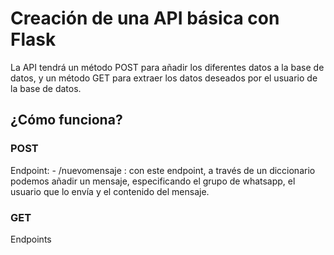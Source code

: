 # Creación de una API básica con Flask

La API tendrá un método POST para añadir los diferentes datos a la base de datos, y 
un método GET para extraer los datos deseados por el usuario de la base de datos. 

## ¿Cómo funciona?

### POST
Endpoint:
    - /nuevomensaje : con este endpoint, a través de un diccionario podemos añadir un mensaje, especificando el grupo de whatsapp, el usuario que lo envía y el contenido del mensaje. 

### GET 
Endpoints 